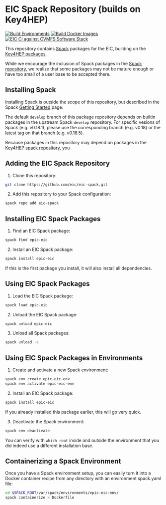 # EIC Spack Repository (builds on Key4HEP)

[![Build Environments](https://github.com/eic/eic-spack/workflows/Build%20Environments/badge.svg)](https://github.com/eic/eic-spack/actions?query=workflow%3A%22Build+Environments%22)
[![Build Docker Images](https://github.com/eic/eic-spack-docker/workflows/Build%20Docker%20Images/badge.svg)](https://github.com/eic/eic-spack-docker/actions?query=workflow%3A%22Build+Docker+Images%22)
[![EIC CI against CVMFS Software Stack](https://github.com/eic/eic-spack-cvmfs-tests/workflows/EIC%20CI%20against%20CVMFS%20Software%20Stack/badge.svg)](https://github.com/eic/eic-spack-cvmfs-tests/actions?query=workflow%3A%22EIC+CI+against+CVMFS+Software+Stack%22)

This repository contains [Spack](https://spack.readthedocs.io/en/latest/index.html) packages for the EIC, building on the [Key4HEP packages](https://github.com/key4hep/key4hep-spack).

While we encourage the inclusion of Spack packages in the [Spack repository](https://github.com/spack/spack), we realize that some packages may not be mature enough or have too small of a user base to be accepted there.

## Installing Spack

Installing Spack is outside the scope of this repository, but described in the Spack [Getting Started](https://spack.readthedocs.io/en/latest/getting_started.html) page.

The default `develop` branch of this package repository depends on builtin packages in the upstream Spack `develop` repository. For specific vesions of Spack (e.g. v0.18.1), please use the corresponding branch (e.g. v0.18) or the latest tag on that branch (e.g. v0.18.5).

Because packages in this repository may depend on packages in the [Key4HEP spack repository](https://github.com/key4hep/key4hep-spack), you 

## Adding the EIC Spack Repository

1. Clone this repository:
```sh
git clone https://github.com/eic/eic-spack.git
```

2. Add this repository to your Spack configuration:
```sh
spack repo add eic-spack
```

## Installing EIC Spack Packages

1. Find an EIC Spack package:
```sh
spack find epic-eic
```

2. Install an EIC Spack package:
```sh
spack install epic-eic
```
If this is the first package you install, it will also install all dependencies.

## Using EIC Spack Packages

1. Load the EIC Spack package:
```sh
spack load epic-eic
```

2. Unload the EIC Spack package:
```sh
spack unload epic-eic
```

3. Unload all Spack packages:
```sh
spack unload -a
```

## Using EIC Spack Packages in Environments

1. Create and activate a new Spack environment:
```sh
spack env create epic-eic-env
spack env activate epic-eic-env
```

2. Install an EIC Spack package:
```sh
spack install epic-eic
```
If you already installed this package earlier, this will go very quick.

3. Deactivate the Spack environment:
```sh
spack env deactivate
```
You can verify with `which root` inside and outside the environment that you did indeed use a different installation base.

## Containerizing a Spack Environment

Once you have a Spack environment setup, you can easily turn it into a Docker container recipe from any directory with an environment spack.yaml file:
```sh
cd $SPACK_ROOT/var/spack/environments/epic-eic-env/
spack containerize > Dockerfile
```
